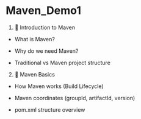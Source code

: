 # Maven_Demo1

1. 🔹 Introduction to Maven
- What is Maven?

- Why do we need Maven?

- Traditional vs Maven project structure

2. 🔹 Maven Basics
- How Maven works (Build Lifecycle)

- Maven coordinates (groupId, artifactId, version)
- pom.xml structure overview
   
